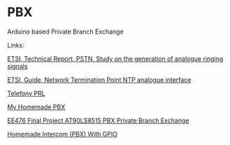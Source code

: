 # PBX
Arduino based Private Branch Exchange


Links:

[ETSI, Technical Report, PSTN, Study on the generation of analogue ringing signals](https://www.etsi.org/deliver/etsi_tr/101700_101799/101768/01.01.01_60/tr_101768v010101p.pdf)

[ETSI, Guide, Network Termination Point NTP analogue interface](https://www.etsi.org/deliver/etsi_eg/201100_201199/201188/01.02.01_60/eg_201188v010201p.pdf)

[Telefony PRL](http://telesfor99.org)

[My Homemade PBX](http://wandel.ca/homepage/pbx.html)

[EE476 Final Project AT90LS8515 PBX Private Branch Exchange](https://people.ece.cornell.edu/land/courses/ece4760/FinalProjects/s2001/pr57/REPORT.htm])

[Homemade Intercom (PBX) With GPIO](https://www.instructables.com/id/Homemade-Intercom-PBX-With-GPIO/#discuss)
